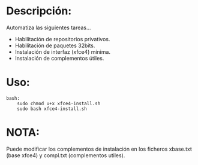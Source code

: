 # Descripción:
  
Automatiza las siguientes tareas...
- Habilitación de repositorios privativos.
- Habilitación de paquetes 32bits.
- Instalación de interfaz (xfce4) mínima.
- Instalación de complementos útiles.


# Uso:

```
bash:
    sudo chmod u+x xfce4-install.sh
    sudo bash xfce4-install.sh
```


# NOTA:
  
Puede modificar los complementos de instalación en los ficheros xbase.txt (base xfce4) y compl.txt (complementos utiles).

